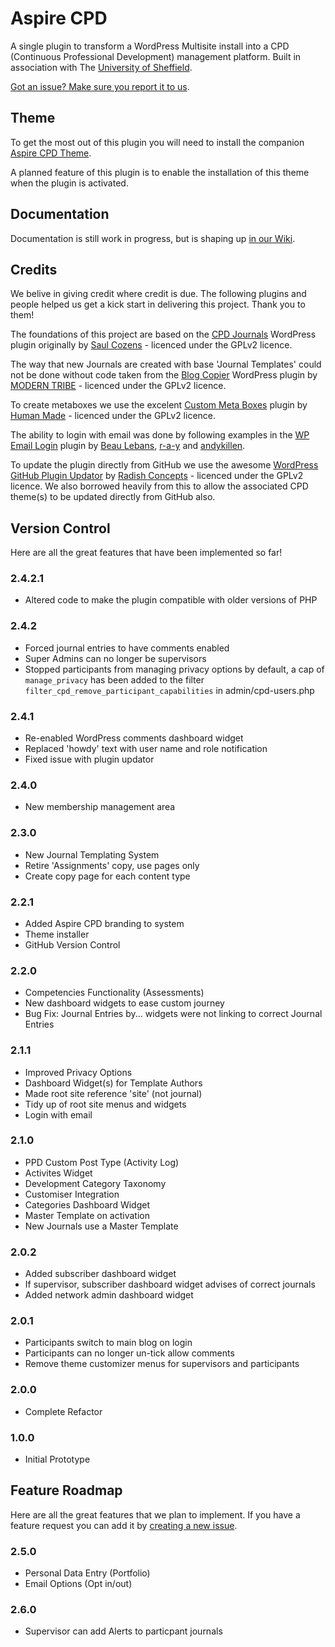 # Aspire CPD

A single plugin to transform a WordPress Multisite install into a CPD (Continuous Professional Development) management platform. Built in association with The [University of Sheffield](http://www.sheffield.ac.uk/).

[Got an issue? Make sure you report it to us](https://github.com/mkdo/cpd/issues).

## Theme

To get the most out of this plugin you will need to install the companion [Aspire CPD Theme](https://github.com/mkdo/aspire-cpd).

A planned feature of this plugin is to enable the installation of this theme when the plugin is activated.

## Documentation

Documentation is still work in progress, but is shaping up [in our Wiki](https://github.com/mkdo/cpd/wiki).

## Credits

We belive in giving credit where credit is due. The following plugins and people helped us get a kick start in delivering this project. Thank you to them!

The foundations of this project are based on the [CPD Journals](http://wordpress.org/plugins/cpd-journals/) WordPress plugin originally by [Saul Cozens](http://saulcozens.co.uk) - licenced under the GPLv2 licence.

The way that new Journals are created with base 'Journal Templates' could not be done without code taken from the [Blog Copier](https://wordpress.org/plugins/blog-copier) WordPress plugin by [MODERN TRIBE](https://tri.be/) - licenced under the GPLv2 licence.

To create metaboxes we use the excelent [Custom Meta Boxes](https://github.com/humanmade/Custom-Meta-Boxes) plugin by [Human Made](https://hmn.md/) - licenced under the GPLv2 licence.

The ability to login with email was done by following examples in the [WP Email Login](https://wordpress.org/plugins/wp-email-login/) plugin by [Beau Lebans](https://profiles.wordpress.org/beaulebens/), [r-a-y](https://profiles.wordpress.org/r-a-y/) and [andykillen](https://profiles.wordpress.org/andykillen/).

To update the plugin directly from GitHub we use the awesome [WordPress GitHub Plugin Updator](https://github.com/radishconcepts/WordPress-GitHub-Plugin-Updater) by [Radish Concepts](http://www.radishconcepts.com/) - licenced under the GPLv2 licence. We also borrowed heavily from this to allow the associated CPD theme(s) to be updated directly from GitHub also.

## Version Control

Here are all the great features that have been implemented so far!

### 2.4.2.1
- Altered code to make the plugin compatible with older versions of PHP

### 2.4.2

- Forced journal entries to have comments enabled
- Super Admins can no longer be supervisors
- Stopped participants from managing privacy options by default, a cap of `manage_privacy` has been added to the filter `filter_cpd_remove_participant_capabilities` in admin/cpd-users.php

### 2.4.1

- Re-enabled WordPress comments dashboard widget
- Replaced 'howdy' text with user name and role notification
- Fixed issue with plugin updator

### 2.4.0

- New membership management area

### 2.3.0

- New Journal Templating System
- Retire 'Assignments' copy, use pages only
- Create copy page for each content type

### 2.2.1

- Added Aspire CPD branding to system
- Theme installer
- GitHub Version Control

### 2.2.0

- Competencies Functionality (Assessments)
- New dashboard widgets to ease custom journey
- Bug Fix: Journal Entries by... widgets were not linking to correct Journal Entries

### 2.1.1

- Improved Privacy Options
- Dashboard Widget(s) for Template Authors
- Made root site reference 'site' (not journal)
- Tidy up of root site menus and widgets
- Login with email

### 2.1.0

- PPD Custom Post Type (Activity Log)
- Activites Widget
- Development Category Taxonomy
- Customiser Integration
- Categories Dashboard Widget
- Master Template on activation
- New Journals use a Master Template

### 2.0.2

- Added subscriber dashboard widget
- If supervisor, subscriber dashboard widget advises of correct journals
- Added network admin dashboard widget

### 2.0.1

- Participants switch to main blog on login
- Participants can no longer un-tick allow comments
- Remove theme customizer menus for supervisors and participants

### 2.0.0

- Complete Refactor

### 1.0.0

- Initial Prototype

## Feature Roadmap

Here are all the great features that we plan to implement. If you have a feature request you can add it by [creating a new issue](https://github.com/mkdo/cpd/issues).

### 2.5.0

- Personal Data Entry (Portfolio)
- Email Options (Opt in/out)

### 2.6.0

- Supervisor can add Alerts to particpant journals
